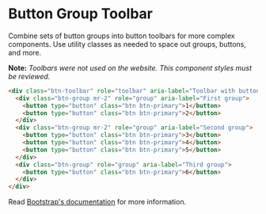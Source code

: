 # Button Group Toolbar

Combine sets of button groups into button toolbars for more complex components. Use utility classes as needed to space out groups, buttons, and more.

<p><b>Note:</b> <em>Toolbars were not used on the website. This component styles must be reviewed.</em></p>

<!-- STORY -->

```html
<div class="btn-toolbar" role="toolbar" aria-label="Toolbar with button groups">
  <div class="btn-group mr-2" role="group" aria-label="First group">
    <button type="button" class="btn btn-primary">1</button>
    <button type="button" class="btn btn-primary">2</button>
  </div>
  <div class="btn-group mr-2" role="group" aria-label="Second group">
    <button type="button" class="btn btn-primary">3</button>
    <button type="button" class="btn btn-primary">4</button>
    <button type="button" class="btn btn-primary">5</button>
  </div>
  <div class="btn-group" role="group" aria-label="Third group">
    <button type="button" class="btn btn-primary">6</button>
  </div>
</div>
```
Read [Bootstrap's documentation][0] for more information.

[0]: https://getbootstrap.com/docs/4.0/components/button-group/#button-toolbar
